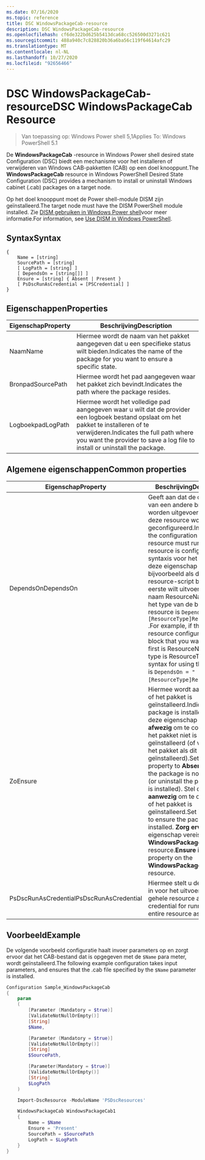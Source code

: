 ```yaml
---
ms.date: 07/16/2020
ms.topic: reference
title: DSC WindowsPackageCab-resource
description: DSC WindowsPackageCab-resource
ms.openlocfilehash: cf6de322bd625b5413dca68cc526500d3271c621
ms.sourcegitcommit: 488a940c7c828820b36a6ba56c119f64614afc29
ms.translationtype: MT
ms.contentlocale: nl-NL
ms.lasthandoff: 10/27/2020
ms.locfileid: "92656466"
---
```

# <a name="dsc-windowspackagecab-resource"></a><span data-ttu-id="ab4c4-103">DSC WindowsPackageCab-resource</span><span class="sxs-lookup"><span data-stu-id="ab4c4-103">DSC WindowsPackageCab Resource</span></span>

> <span data-ttu-id="ab4c4-104">Van toepassing op: Windows Power shell 5,1</span><span class="sxs-lookup"><span data-stu-id="ab4c4-104">Applies To: Windows PowerShell 5.1</span></span>

<span data-ttu-id="ab4c4-105">De **WindowsPackageCab** -resource in Windows Power shell desired state Configuration (DSC) biedt een mechanisme voor het installeren of verwijderen van Windows CAB-pakketten (CAB) op een doel knooppunt.</span><span class="sxs-lookup"><span data-stu-id="ab4c4-105">The **WindowsPackageCab** resource in Windows PowerShell Desired State Configuration (DSC) provides a mechanism to install or uninstall Windows cabinet (.cab) packages on a target node.</span></span>

<span data-ttu-id="ab4c4-106">Op het doel knooppunt moet de Power shell-module DISM zijn geïnstalleerd.</span><span class="sxs-lookup"><span data-stu-id="ab4c4-106">The target node must have the DISM PowerShell module installed.</span></span> <span data-ttu-id="ab4c4-107">Zie [DISM gebruiken in Windows Power shell](/windows-hardware/manufacture/desktop/use-dism-in-windows-powershell-s14)voor meer informatie.</span><span class="sxs-lookup"><span data-stu-id="ab4c4-107">For information, see [Use DISM in Windows PowerShell](/windows-hardware/manufacture/desktop/use-dism-in-windows-powershell-s14).</span></span>

## <a name="syntax"></a><span data-ttu-id="ab4c4-108">Syntax</span><span class="sxs-lookup"><span data-stu-id="ab4c4-108">Syntax</span></span>

```Syntax
{
    Name = [string]
    SourcePath = [string]
    [ LogPath = [string] ]
    [ DependsOn = [string[]] ]
    Ensure = [string] { Absent | Present }
    [ PsDscRunAsCredential = [PSCredential] ]
}
```

## <a name="properties"></a><span data-ttu-id="ab4c4-109">Eigenschappen</span><span class="sxs-lookup"><span data-stu-id="ab4c4-109">Properties</span></span>

|<span data-ttu-id="ab4c4-110">Eigenschap</span><span class="sxs-lookup"><span data-stu-id="ab4c4-110">Property</span></span> |<span data-ttu-id="ab4c4-111">Beschrijving</span><span class="sxs-lookup"><span data-stu-id="ab4c4-111">Description</span></span> |
|---|---|
|<span data-ttu-id="ab4c4-112">Naam</span><span class="sxs-lookup"><span data-stu-id="ab4c4-112">Name</span></span> |<span data-ttu-id="ab4c4-113">Hiermee wordt de naam van het pakket aangegeven dat u een specifieke status wilt bieden.</span><span class="sxs-lookup"><span data-stu-id="ab4c4-113">Indicates the name of the package for you want to ensure a specific state.</span></span> |
|<span data-ttu-id="ab4c4-114">Bronpad</span><span class="sxs-lookup"><span data-stu-id="ab4c4-114">SourcePath</span></span> |<span data-ttu-id="ab4c4-115">Hiermee wordt het pad aangegeven waar het pakket zich bevindt.</span><span class="sxs-lookup"><span data-stu-id="ab4c4-115">Indicates the path where the package resides.</span></span> |
|<span data-ttu-id="ab4c4-116">Logboekpad</span><span class="sxs-lookup"><span data-stu-id="ab4c4-116">LogPath</span></span> |<span data-ttu-id="ab4c4-117">Hiermee wordt het volledige pad aangegeven waar u wilt dat de provider een logboek bestand opslaat om het pakket te installeren of te verwijderen.</span><span class="sxs-lookup"><span data-stu-id="ab4c4-117">Indicates the full path where you want the provider to save a log file to install or uninstall the package.</span></span> |

## <a name="common-properties"></a><span data-ttu-id="ab4c4-118">Algemene eigenschappen</span><span class="sxs-lookup"><span data-stu-id="ab4c4-118">Common properties</span></span>

|<span data-ttu-id="ab4c4-119">Eigenschap</span><span class="sxs-lookup"><span data-stu-id="ab4c4-119">Property</span></span> |<span data-ttu-id="ab4c4-120">Beschrijving</span><span class="sxs-lookup"><span data-stu-id="ab4c4-120">Description</span></span> |
|---|---|
|<span data-ttu-id="ab4c4-121">DependsOn</span><span class="sxs-lookup"><span data-stu-id="ab4c4-121">DependsOn</span></span> |<span data-ttu-id="ab4c4-122">Geeft aan dat de configuratie van een andere bron moet worden uitgevoerd voordat deze resource wordt geconfigureerd.</span><span class="sxs-lookup"><span data-stu-id="ab4c4-122">Indicates that the configuration of another resource must run before this resource is configured.</span></span> <span data-ttu-id="ab4c4-123">De syntaxis voor het gebruik van deze eigenschap is bijvoorbeeld als de ID van het resource-script blok dat u als eerste wilt uitvoeren, de naam ResourceName is en het type van de bron resource is `DependsOn = "[ResourceType]ResourceName"` .</span><span class="sxs-lookup"><span data-stu-id="ab4c4-123">For example, if the ID of the resource configuration script block that you want to run first is ResourceName and its type is ResourceType, the syntax for using this property is `DependsOn = "[ResourceType]ResourceName"`.</span></span> |
|<span data-ttu-id="ab4c4-124">Zo</span><span class="sxs-lookup"><span data-stu-id="ab4c4-124">Ensure</span></span> |<span data-ttu-id="ab4c4-125">Hiermee wordt aangegeven of het pakket is geïnstalleerd.</span><span class="sxs-lookup"><span data-stu-id="ab4c4-125">Indicates if the package is installed.</span></span> <span data-ttu-id="ab4c4-126">Stel deze eigenschap in op **afwezig** om te controleren of het pakket niet is geïnstalleerd (of verwijder het pakket als dit is geïnstalleerd).</span><span class="sxs-lookup"><span data-stu-id="ab4c4-126">Set this property to **Absent** to ensure the package is not installed (or uninstall the package if it is installed).</span></span> <span data-ttu-id="ab4c4-127">Stel deze in op **aanwezig** om te controleren of het pakket is geïnstalleerd.</span><span class="sxs-lookup"><span data-stu-id="ab4c4-127">Set it to **Present** to ensure the package is installed.</span></span> <span data-ttu-id="ab4c4-128">**Zorg ervoor dat** de eigenschap vereist is voor de **WindowsPackageCab** -resource.</span><span class="sxs-lookup"><span data-stu-id="ab4c4-128">**Ensure** is a required property on the **WindowsPackageCab** resource.</span></span> |
|<span data-ttu-id="ab4c4-129">PsDscRunAsCredential</span><span class="sxs-lookup"><span data-stu-id="ab4c4-129">PsDscRunAsCredential</span></span> |<span data-ttu-id="ab4c4-130">Hiermee stelt u de referentie in voor het uitvoeren van de gehele resource als.</span><span class="sxs-lookup"><span data-stu-id="ab4c4-130">Sets the credential for running the entire resource as.</span></span> |

## <a name="example"></a><span data-ttu-id="ab4c4-131">Voorbeeld</span><span class="sxs-lookup"><span data-stu-id="ab4c4-131">Example</span></span>

<span data-ttu-id="ab4c4-132">De volgende voorbeeld configuratie haalt invoer parameters op en zorgt ervoor dat het CAB-bestand dat is opgegeven met de `$Name` para meter, wordt geïnstalleerd.</span><span class="sxs-lookup"><span data-stu-id="ab4c4-132">The following example configuration takes input parameters, and ensures that the .cab file specified by the `$Name` parameter is installed.</span></span>

```powershell
Configuration Sample_WindowsPackageCab
{
    param
    (
        [Parameter (Mandatory = $true)]
        [ValidateNotNullOrEmpty()]
        [String]
        $Name,

        [Parameter (Mandatory = $true)]
        [ValidateNotNullOrEmpty()]
        [String]
        $SourcePath,

        [Parameter(Mandatory = $true)]
        [ValidateNotNullOrEmpty()]
        [String]
        $LogPath
    )

    Import-DscResource -ModuleName 'PSDscResources'

    WindowsPackageCab WindowsPackageCab1
    {
        Name = $Name
        Ensure = 'Present'
        SourcePath = $SourcePath
        LogPath = $LogPath
    }
}
```
